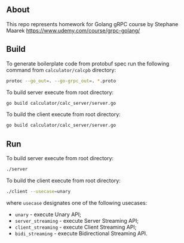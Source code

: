 ## About

This repo represents homework for Golang gRPC course by Stephane Maarek https://www.udemy.com/course/grpc-golang/

## Build

To generate boilerplate code from protobuf spec run the following command from `calculator/calcpb` directory:
```sh
protoc --go_out=. --go-grpc_out=. *.proto
```

To build server execute from root directory:
```sh
go build calculator/calc_server/server.go
```

To build the client execute from root directory:
```sh
go build calculator/calc_server/server.go
```

## Run

To build server execute from root directory:
```sh
./server
```

To build the client execute from root directory:
```sh
./client --usecase=unary
```

where `usecase` designates one of the following usecases:
  * `unary` - execute Unary API;
  * `server_streaming` - execute Server Streaming API;
  * `client_streaming` - execute Client Streaming API;
  * `bidi_streaming` - execute Bidirectional Streaming API.  
